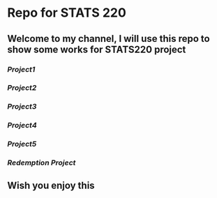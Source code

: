 # **Repo for STATS 220**

## Welcome to my channel, I will use this repo to show some works for STATS220 project

### *Project1*
### *Project2*
### *Project3*
### *Project4*
### *Project5*
### *Redemption Project*

## **Wish you enjoy this**
